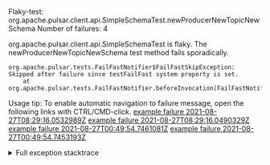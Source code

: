         
Flaky-test: org.apache.pulsar.client.api.SimpleSchemaTest.newProducerNewTopicNewSchema
Number of failures: 4

org.apache.pulsar.client.api.SimpleSchemaTest is flaky. The newProducerNewTopicNewSchema test method fails sporadically.

```
org.apache.pulsar.tests.FailFastNotifier$FailFastSkipException: Skipped after failure since testFailFast system property is set.
	at org.apache.pulsar.tests.FailFastNotifier.beforeInvocation(FailFastNotifier.java:88)

```

Usage tip: To enable automatic navigation to failure message, open the following links with CTRL/CMD-click.
[example failure 2021-08-27T08:29:16.0532989Z](https://github.com/apache/pulsar/runs/3441181143?check_suite_focus=true#step:9:1078)
[example failure 2021-08-27T08:29:16.0490329Z](https://github.com/apache/pulsar/runs/3441181143?check_suite_focus=true#step:9:1074)
[example failure 2021-08-27T00:49:54.7461081Z](https://github.com/apache/pulsar/runs/3438608157?check_suite_focus=true#step:9:1074)
[example failure 2021-08-27T00:49:54.7453193Z](https://github.com/apache/pulsar/runs/3438608157?check_suite_focus=true#step:9:1070)


<details>
<summary>Full exception stacktrace</summary>
<code><pre>
org.apache.pulsar.tests.FailFastNotifier$FailFastSkipException: Skipped after failure since testFailFast system property is set.
	at org.apache.pulsar.tests.FailFastNotifier.beforeInvocation(FailFastNotifier.java:88)

</pre></code>
</details>

